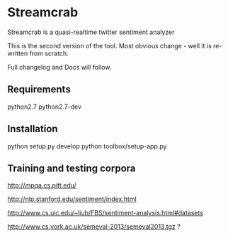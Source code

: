 Streamcrab
==========

Streamcrab is a quasi-realtime twitter sentiment analyzer

This is the second version of the tool.
Most obvious change - well it is re-written from scratch.

Full changelog and Docs will follow.


Requirements
------------

python2.7 python2.7-dev


Installation
------------

python setup.py develop
python toolbox/setup-app.py



Training and testing corpora
----------------------------


http://mpqa.cs.pitt.edu/

http://nlp.stanford.edu/sentiment/index.html

http://www.cs.uic.edu/~liub/FBS/sentiment-analysis.html#datasets

http://www.cs.york.ac.uk/semeval-2013/semeval2013.tgz ?

